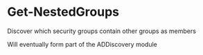 # Get-NestedGroups
Discover which security groups contain other groups as members

Will eventually form part of the ADDiscovery module
